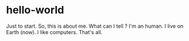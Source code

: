 # hello-world
Just to start.
So, this is about me.
What can I tell ? I'm an human. I live on Earth (now). I like computers.
That's all.
